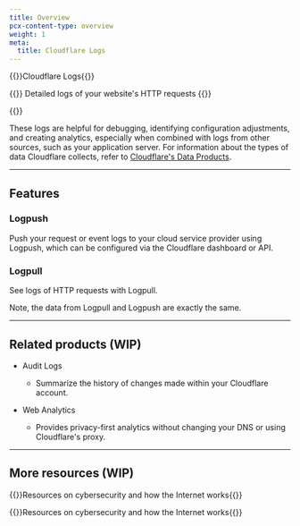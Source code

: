 ```yaml
---
title: Overview
pcx-content-type: overview
weight: 1
meta:
  title: Cloudflare Logs
---
```


{{<beta>}}Cloudflare Logs{{</beta>}}

{{<description>}}
Detailed logs of your website's HTTP requests
{{</description>}}

{{<plan type="enterprise">}}

These logs are helpful for debugging, identifying configuration adjustments, and creating analytics, especially when combined with logs from other sources, such as your application server. For information about the types of data Cloudflare collects, refer to [Cloudflare's Data Products](/fundamentals/data-products/).

---

## Features

### Logpush

Push your request or event logs to your cloud service provider using Logpush, which can be configured via the Cloudflare dashboard or API.

### Logpull

See logs of HTTP requests with Logpull.

Note, the data from Logpull and Logpush are exactly the same.

---

## Related products (WIP)

* Audit Logs

  * Summarize the history of changes made within your Cloudflare account.

* Web Analytics

  * Provides privacy-first analytics without changing your DNS or using Cloudflare's proxy.

---

## More resources (WIP)

{{<resource header="Learning Center" href="https://www.google.com/" icon="">}}Resources on cybersecurity and how the Internet works{{</resource>}}

{{<resource header="Learning Center" href="https://www.google.com/" icon="">}}Resources on cybersecurity and how the Internet works{{</resource>}}
